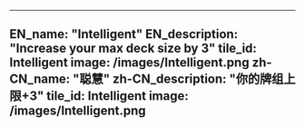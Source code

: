 ---

EN_name: "Intelligent"
EN_description: "Increase your max deck size by 3"
tile_id: Intelligent
image: /images/Intelligent.png
zh-CN_name: "聪慧"
zh-CN_description: "你的牌组上限+3"
tile_id: Intelligent
image: /images/Intelligent.png
---